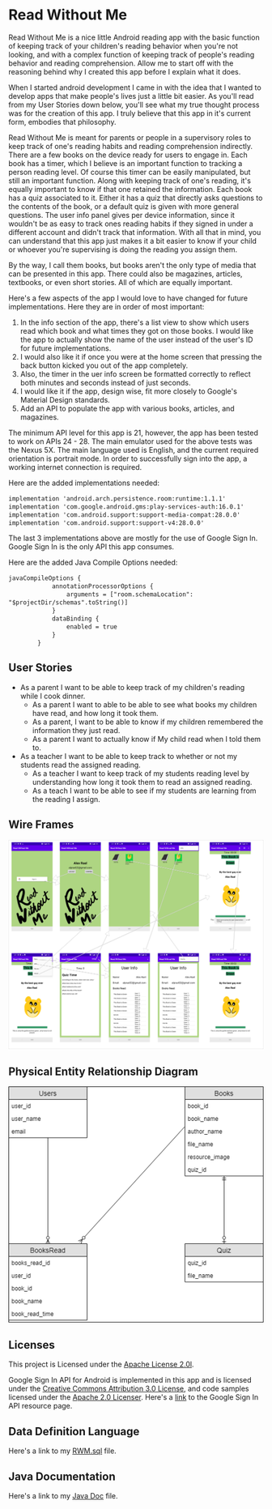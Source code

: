 # Read Without Me
Read Without Me is a nice little Android reading app with the basic function of keeping track of
your children's reading behavior when you're not looking, and with a complex function of keeping track
of people's reading behavior and reading comprehension. Allow me to start off with the reasoning 
behind why I created this app before I explain what it does.

When I started android development I came in with the idea that I wanted to develop
apps that make people's lives just a little bit easier. As you'll read from my User Stories down 
below, you'll see what my true thought process was for the creation of this app. I truly believe 
that this app in it's current form, embodies that philosophy.

Read Without Me is meant for parents or people in a supervisory roles to keep track of one's reading
habits and reading comprehension indirectly. There are a few books on the device ready for users to
engage in. Each book has a timer, which I believe is an important function to tracking a person 
reading level. Of course this timer can be easily manipulated, but still an important function. 
Along with keeping track of one's reading, it's equally important to know if that one retained the 
information. Each book has a quiz associated to it. Either it has a quiz that directly asks 
questions to the contents of the book, or a default quiz is given with more general questions.
The user info panel gives per device information, since it wouldn't be as easy to track ones 
reading habits if they signed in under a different account and didn't track that information.
With all that in mind, you can understand that this app just makes it a bit easier to know if your 
child or whoever you're supervising is doing the reading you assign them.

By the way, I call them books, but books aren't the only type of media that can be presented in
this app. There could also be magazines, articles, textbooks, or even short stories. All of which 
are equally important.

Here's a few aspects of the app I would love to have changed for future implementations. Here they
 are in order of most important:
1. In the info section of the app, there's a list view to show which users read which book and what
times they got on those books. I would like the app to actually show the name of the user instead of 
the user's ID for future implementations. 
2. I would also like it if once you were at the home screen that pressing the back button kicked you
out of the app completely. 
3. Also, the timer in the uer info screen be formatted correctly to reflect both minutes and seconds
instead of just seconds. 
4. I would like it if the app, design wise, fit more closely to Google's Material Design 
standards.
5. Add an API to populate the app with various books, articles, and magazines.

The minimum API level for this app is 21, however, the app has been tested to work on APIs 24 - 28.
The main emulator used for the above tests was the Nexus 5X. The main language used is English, and 
the current required orientation is portrait mode. In order to successfully sign into the app, a 
working internet connection is required.

Here are the added implementations needed:
```
implementation 'android.arch.persistence.room:runtime:1.1.1'
implementation 'com.google.android.gms:play-services-auth:16.0.1'
implementation 'com.android.support:support-media-compat:28.0.0'
implementation 'com.android.support:support-v4:28.0.0'
```
The last 3 implementations above are mostly for the use of Google Sign In. Google Sign In is the
only API this app consumes.

Here are the added Java Compile Options needed:
```
javaCompileOptions {
            annotationProcessorOptions {
                arguments = ["room.schemaLocation": "$projectDir/schemas".toString()]
            }
            dataBinding {
                enabled = true
            }
        }
 ```
 
## User Stories
* As a parent I want to be able to keep track of my children's reading while I cook dinner.
  * As a parent I want to able to be able to see what books my children have read, and how long it 
  took them.
  * As a parent, I want to be able to know if my children remembered the information they just read.
  * As a parent I want to actually know if My child read when I told them to.
* As a teacher I want to be able to keep track to whether or not my students read the assigned 
  reading.
  * As a teacher I want to keep track of my students reading level by understanding how long it took
  them to read an assigned reading.
  * As a teach I want to be able to see if my students are learning from the reading I assign.

## Wire Frames
![](ReadWithoutMeWireFrame.png "Wire Frames")

## Physical Entity Relationship Diagram
![](ReadWithoutMeERD.png "Entity Relationship Diagram")

## Licenses
This project is Licensed under the [Apache License 2.0l](https://github.com/alprael/ReadWithoutMe/blob/master/LICENSE).

Google Sign In API for Android is implemented in this app and is licensed under the [Creative Commons Attribution 3.0 License](https://creativecommons.org/licenses/by/3.0/), and code samples licensed under the [Apache 2.0 Licenser](http://www.apache.org/licenses/LICENSE-2.0). Here's a [link](https://developers.google.com/android/reference/com/google/android/gms/auth/api/signin/package-summary) to the Google Sign In API resource page.

## Data Definition Language
Here's a link to my [RWM.sql](https://github.com/alprael/ReadWithoutMe/blob/master/RWM.sql) file.

## Java Documentation
Here's a link to my [Java Doc](https://github.com/alprael/ReadWithoutMe/tree/master/javaDoc) file.
